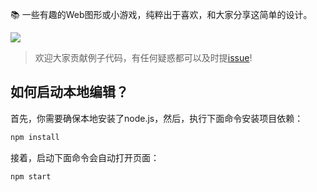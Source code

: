 📚  一些有趣的Web图形或小游戏，纯粹出于喜欢，和大家分享这简单的设计。

<img align="center" src="https://github.com/yelloxing/Image-Demo/blob/master/image/hahaha.gif">

> 欢迎大家贡献例子代码，有任何疑惑都可以及时提[issue](https://github.com/yelloxing/Image-Demo/issues)!

如何启动本地编辑？
--------------------------------------
首先，你需要确保本地安装了node.js，然后，执行下面命令安装项目依赖：

```bash
npm install
```

接着，启动下面命令会自动打开页面：

```bash
npm start
```